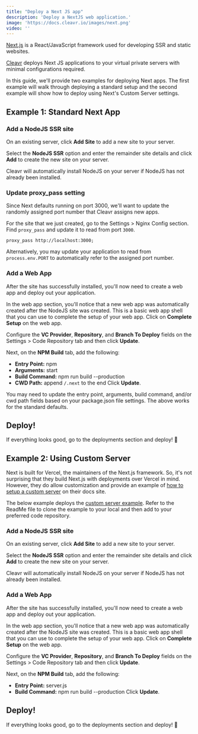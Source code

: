 ```yaml
---
title: "Deploy a Next JS app"
description: 'Deploy a NextJS web application.'
image: 'https://docs.cleavr.io/images/next.png'
video: ''
---
```


[Next.js](https://nextjs.org/) is a React/JavaScript framework used for developing SSR and static websites. 

[Cleavr](https://cleavr.io) deploys Next JS applications to your virtual private servers with minimal configurations required. 

In this guide, we'll provide two examples for deploying Next apps. The first example will walk through deploying a standard setup and the
second example will show how to deploy using Next's Custom Server settings. 

## Example 1: Standard Next App

### Add a NodeJS SSR site

On an existing server, click **Add Site** to add a new site to your server. 

Select the **NodeJS SSR** option and enter the remainder site details and click **Add** to create the new site on your server. 

Cleavr will automatically install NodeJS on your server if NodeJS has not already been installed.  

### Update proxy_pass setting 

Since Next defaults running on port 3000, we'll want to update the randomly assigned port number that Cleavr assigns new apps. 

For the site that we just created, go to the Settings > Nginx Config section. Find `proxy_pass` and update it to read from port `3000`.

```
proxy_pass http://localhost:3000;
```

Alternatively, you may update your application to read from `process.env.PORT` to automatically refer to the assigned port number. 

### Add a Web App

After the site has successfully installed, you'll now need to create a web app and deploy out your application. 

In the web app section, you'll notice that a new web app was automatically created after the NodeJS site was created. This is a basic web app shell
that you can use to complete the setup of your web app. Click on **Complete Setup** on the web app. 

Configure the **VC Provider**, **Repository**, and **Branch To Deploy** fields on the Settings > Code Repository tab and then click **Update**.

Next, on the **NPM Build** tab, add the following: 
- **Entry Point:** npm
- **Arguments:** start
- **Build Command:** npm run build --production
- **CWD Path:** append  `/.next` to the end
Click **Update**. 

<base-info>
You may need to update the entry point, arguments, build command, and/or cwd path fields based on your package.json file settings. 
The above works for the standard defaults.
</base-info>

## Deploy! 
If everything looks good, go to the deployments section and deploy! 🚀


## Example 2: Using Custom Server

Next is built for Vercel, the maintainers of the Next.js framework. So, it's not surprising that they build Next.js with deployments over Vercel in mind. 
However, they do allow customization and provide an example of [how to setup a custom server](https://nextjs.org/docs/advanced-features/custom-server) on their docs site.

The below example deploys the [custom server example](https://github.com/vercel/next.js/tree/canary/examples/custom-server). Refer to the ReadMe file to 
clone the example to your local and then add to your preferred code repository. 

### Add a NodeJS SSR site

On an existing server, click **Add Site** to add a new site to your server. 

Select the **NodeJS SSR** option and enter the remainder site details and click **Add** to create the new site on your server. 

Cleavr will automatically install NodeJS on your server if NodeJS has not already been installed.  


### Add a Web App

After the site has successfully installed, you'll now need to create a web app and deploy out your application. 

In the web app section, you'll notice that a new web app was automatically created after the NodeJS site was created. This is a basic web app shell
that you can use to complete the setup of your web app. Click on **Complete Setup** on the web app. 

Configure the **VC Provider**, **Repository**, and **Branch To Deploy** fields on the Settings > Code Repository tab and then click **Update**.

Next, on the **NPM Build** tab, add the following: 
- **Entry Point:** server.js
- **Build Command:** npm run build --production
Click **Update**. 

## Deploy! 
If everything looks good, go to the deployments section and deploy! 🚀
